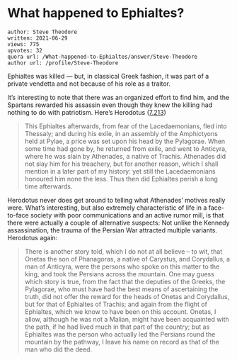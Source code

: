 # What happened to Ephialtes?

	author: Steve Theodore
	written: 2021-06-29
	views: 775
	upvotes: 32
	quora url: /What-happened-to-Ephialtes/answer/Steve-Theodore
	author url: /profile/Steve-Theodore


Ephialtes was killed — but, in classical Greek fashion, it was part of a private vendetta and not because of his role as a traitor.

It’s interesting to note that there was an organized effort to find him, and the Spartans rewarded his assassin even though they knew the killing had nothing to do with patriotism. Here’s Herodotus ([7.213](http://www.thelatinlibrary.com/historians/herod/herodotus11.html))

> This Ephialtes afterwards, from fear of the Lacedaemonians, fled into Thessaly; and during his exile, in an assembly of the Amphictyons held at Pylae, a price was set upon his head by the Pylagorae. When some time had gone by, he returned from exile, and went to Anticyra, where he was slain by Athenades, a native of Trachis. Athenades did not slay him for his treachery, but for another reason, which I shall mention in a later part of my history: yet still the Lacedaemonians honoured him none the less. Thus then did Ephialtes perish a long time afterwards.

Herodotus never does get around to telling what Athenades’ motives really were. What’s interesting, but also extremely characteristic of life in a face-to-face society with poor communications and an active rumor mill, is that there were actually a couple of alternative suspects: Not unlike the Kennedy assassination, the trauma of the Persian War attracted multiple variants. Herodotus again:

> There is another story told, which I do not at all believe – to wit, that Onetas the son of Phanagoras, a native of Carystus, and Corydallus, a man of Anticyra, were the persons who spoke on this matter to the king, and took the Persians across the mountain. One may guess which story is true, from the fact that the deputies of the Greeks, the Pylagorae, who must have had the best means of ascertaining the truth, did not offer the reward for the heads of Onetas and Corydallus, but for that of Ephialtes of Trachis; and again from the flight of Ephialtes, which we know to have been on this account. Onetas, I allow, although he was not a Malian, might have been acquainted with the path, if he had lived much in that part of the country; but as Ephialtes was the person who actually led the Persians round the mountain by the pathway, I leave his name on record as that of the man who did the deed.

